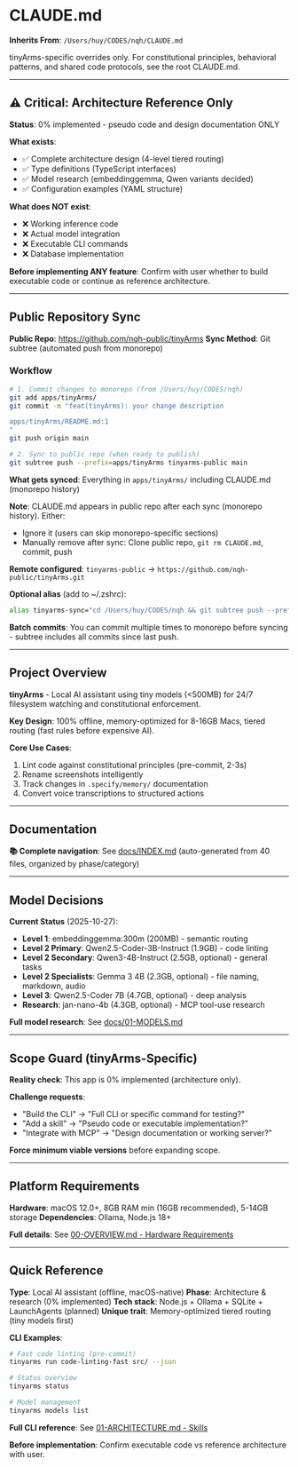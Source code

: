 # CLAUDE.md

**Inherits From**: `/Users/huy/CODES/nqh/CLAUDE.md`

tinyArms-specific overrides only. For constitutional principles, behavioral patterns, and shared code protocols, see the root CLAUDE.md.

---

## ⚠️ Critical: Architecture Reference Only

**Status**: 0% implemented - pseudo code and design documentation ONLY

**What exists**:
- ✅ Complete architecture design (4-level tiered routing)
- ✅ Type definitions (TypeScript interfaces)
- ✅ Model research (embeddinggemma, Qwen variants decided)
- ✅ Configuration examples (YAML structure)

**What does NOT exist**:
- ❌ Working inference code
- ❌ Actual model integration
- ❌ Executable CLI commands
- ❌ Database implementation

**Before implementing ANY feature**: Confirm with user whether to build executable code or continue as reference architecture.

---

## Public Repository Sync

**Public Repo**: https://github.com/nqh-public/tinyArms
**Sync Method**: Git subtree (automated push from monorepo)

### Workflow

```bash
# 1. Commit changes to monorepo (from /Users/huy/CODES/nqh)
git add apps/tinyArms/
git commit -m "feat(tinyArms): your change description

apps/tinyArms/README.md:1
"
git push origin main

# 2. Sync to public repo (when ready to publish)
git subtree push --prefix=apps/tinyArms tinyarms-public main
```

**What gets synced**: Everything in `apps/tinyArms/` including CLAUDE.md (monorepo history)

**Note**: CLAUDE.md appears in public repo after each sync (monorepo history). Either:
- Ignore it (users can skip monorepo-specific sections)
- Manually remove after sync: Clone public repo, `git rm CLAUDE.md`, commit, push

**Remote configured**: `tinyarms-public` → `https://github.com/nqh-public/tinyArms.git`

**Optional alias** (add to ~/.zshrc):
```bash
alias tinyarms-sync="cd /Users/huy/CODES/nqh && git subtree push --prefix=apps/tinyArms tinyarms-public main"
```

**Batch commits**: You can commit multiple times to monorepo before syncing - subtree includes all commits since last push.

---

## Project Overview

**tinyArms** - Local AI assistant using tiny models (<500MB) for 24/7 filesystem watching and constitutional enforcement.

**Key Design**: 100% offline, memory-optimized for 8-16GB Macs, tiered routing (fast rules before expensive AI).

**Core Use Cases**:
1. Lint code against constitutional principles (pre-commit, 2-3s)
2. Rename screenshots intelligently
3. Track changes in `.specify/memory/` documentation
4. Convert voice transcriptions to structured actions

---

## Documentation

**📚 Complete navigation**: See [docs/INDEX.md](docs/INDEX.md) (auto-generated from 40 files, organized by phase/category)

---

## Model Decisions

**Current Status** (2025-10-27):
- **Level 1**: embeddinggemma:300m (200MB) - semantic routing
- **Level 2 Primary**: Qwen2.5-Coder-3B-Instruct (1.9GB) - code linting
- **Level 2 Secondary**: Qwen3-4B-Instruct (2.5GB, optional) - general tasks
- **Level 2 Specialists**: Gemma 3 4B (2.3GB, optional) - file naming, markdown, audio
- **Level 3**: Qwen2.5-Coder 7B (4.7GB, optional) - deep analysis
- **Research**: jan-nano-4b (4.3GB, optional) - MCP tool-use research

**Full model research**: See [docs/01-MODELS.md](docs/01-MODELS.md)

---

## Scope Guard (tinyArms-Specific)

**Reality check**: This app is 0% implemented (architecture only).

**Challenge requests**:
- "Build the CLI" → "Full CLI or specific command for testing?"
- "Add a skill" → "Pseudo code or executable implementation?"
- "Integrate with MCP" → "Design documentation or working server?"

**Force minimum viable versions** before expanding scope.

---

## Platform Requirements

**Hardware**: macOS 12.0+, 8GB RAM min (16GB recommended), 5-14GB storage
**Dependencies**: Ollama, Node.js 18+

**Full details**: See [00-OVERVIEW.md - Hardware Requirements](docs/00-OVERVIEW.md#hardware-requirements)

---

## Quick Reference

**Type**: Local AI assistant (offline, macOS-native)
**Phase**: Architecture & research (0% implemented)
**Tech stack**: Node.js + Ollama + SQLite + LaunchAgents (planned)
**Unique trait**: Memory-optimized tiered routing (tiny models first)

**CLI Examples**:
```bash
# Fast code linting (pre-commit)
tinyarms run code-linting-fast src/ --json

# Status overview
tinyarms status

# Model management
tinyarms models list
```

**Full CLI reference**: See [01-ARCHITECTURE.md - Skills](docs/01-ARCHITECTURE.md#skills)

**Before implementation**: Confirm executable code vs reference architecture with user.
